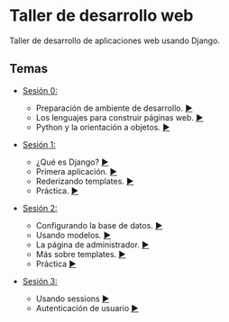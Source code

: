 # Taller de desarrollo web

Taller de desarrollo de aplicaciones web usando Django.

## Temas
+ [Sesión 0:](https://github.com/sborquez/TallerDesarrolloWeb/tree/master/sesion0) 
    + Preparación de ambiente de desarrollo. [:arrow_forward:](https://github.com/sborquez/TallerDesarrolloWeb/tree/master/sesion0/Preparación%20de%20ambiente%20de%20desarrollo.md)
    + Los lenguajes para construir páginas web. [:arrow_forward:](https://github.com/sborquez/TallerDesarrolloWeb/tree/master/sesion0/Los%20lenguajes%20para%20construir%20páginas%20web.md)
    + Python y la orientación a objetos. [:arrow_forward:](https://github.com/sborquez/TallerDesarrolloWeb/tree/master/sesion0/Python%20y%20la%20orientación%20a%20objetos.md)

+ [Sesión 1:](https://github.com/sborquez/TallerDesarrolloWeb/tree/master/sesion1)
    + ¿Qué es Django? [:arrow_forward:](https://github.com/sborquez/TallerDesarrolloWeb/tree/master/sesion1/Qué%20es%20Django.md)
    + Primera aplicación. [:arrow_forward:](https://github.com/sborquez/TallerDesarrolloWeb/blob/master/sesion1/Primera%20aplicaci%C3%B3n.md)
    + Rederizando templates. [:arrow_forward:](https://github.com/sborquez/TallerDesarrolloWeb/tree/master/sesion1/Renderizando%20templates.md)
    + Práctica. [:arrow_forward:](https://github.com/sborquez/TallerDesarrolloWeb/blob/master/sesion1/Pr%C3%A1ctica1.md)

+ [Sesión 2:](https://github.com/sborquez/TallerDesarrolloWeb/tree/master/sesion2)
    + Configurando la base de datos. [:arrow_forward:](https://github.com/sborquez/TallerDesarrolloWeb/blob/master/sesion2/Configurar%20Base%20de%20Datos.md)
    + Usando modelos. [:arrow_forward:](https://github.com/sborquez/TallerDesarrolloWeb/blob/master/sesion2/Usando%20modelos.md)
    + La página de administrador. [:arrow_forward:](https://github.com/sborquez/TallerDesarrolloWeb/blob/master/sesion2/La%20p%C3%A1gina%20de%20administrador.md)
    + Más sobre templates. [:arrow_forward:](https://github.com/sborquez/TallerDesarrolloWeb/blob/master/sesion2/M%C3%A1s%20sobre%20templates.md)
    + Práctica [:arrow_forward:](https://github.com/sborquez/TallerDesarrolloWeb/blob/master/sesion2/Pr%C3%A1ctica2.md)

+ [Sesión 3:](https://github.com/sborquez/TallerDesarrolloWeb/tree/master/sesion3)
    + Usando sessions [:arrow_forward:](https://github.com/sborquez/TallerDesarrolloWeb/blob/master/sesion3/Manejando%20sesiones.md)
    + Autenticación de usuario [:arrow_forward:](https://github.com/sborquez/TallerDesarrolloWeb/blob/master/sesion3/Login%20y%20autenticación.md)